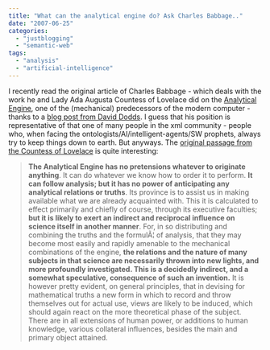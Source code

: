 ```yaml
---
title: "What can the analytical engine do? Ask Charles Babbage.."
date: "2007-06-25"
categories: 
  - "justblogging"
  - "semantic-web"
tags: 
  - "analysis"
  - "artificial-intelligence"
---
```


I recently read the original article of Charles Babbage - which deals with the work he and Lady Ada Augusta Countess of Lovelace did on the [Analytical Engine](http://en.wikipedia.org/wiki/Analytical_engine), one of the (mechanical) predecessors of the modern computer - thanks to a [blog post from David Dodds](http://www.concretesyntax.com/blog/david_dodds). I guess that his position is representative of that one of many people in the xml community - people who, when facing the ontologists/AI/intelligent-agents/SW prophets, always try to keep things down to earth. But anyways. The [original passage from the Countess of Lovelace](http://www.fourmilab.ch/babbage/sketch.html) is quite interesting:

> **The Analytical Engine has no pretensions whatever to originate anything**. It can do whatever we know how to order it to perform. **It can follow analysis; but it has no power of anticipating any analytical relations or truths**. Its province is to assist us in making available what we are already acquainted with. This it is calculated to effect primarily and chiefly of course, through its executive faculties; **but it is likely to exert an indirect and reciprocal influence on science itself in another manner**. For, in so distributing and combining the truths and the formulÃ¦ of analysis, that they may become most easily and rapidly amenable to the mechanical combinations of the engine, **the relations and the nature of many subjects in that science are necessarily thrown into new lights, and more profoundly investigated. This is a decidedly indirect, and a somewhat speculative, consequence of such an invention.** It is however pretty evident, on general principles, that in devising for mathematical truths a new form in which to record and throw themselves out for actual use, views are likely to be induced, which should again react on the more theoretical phase of the subject. There are in all extensions of human power, or additions to human knowledge, various collateral influences, besides the main and primary object attained.
